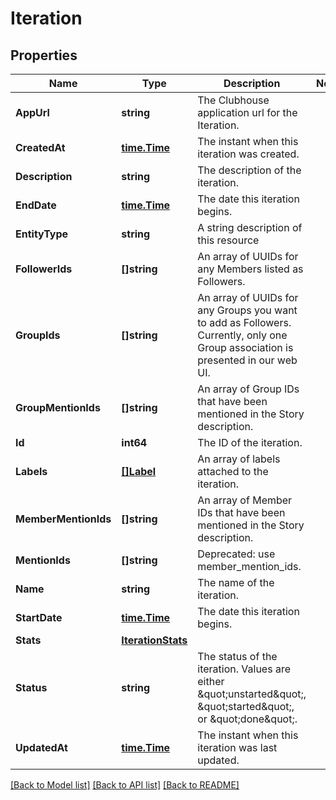 # Iteration

## Properties

Name | Type | Description | Notes
------------ | ------------- | ------------- | -------------
**AppUrl** | **string** | The Clubhouse application url for the Iteration. | 
**CreatedAt** | [**time.Time**](time.Time.md) | The instant when this iteration was created. | 
**Description** | **string** | The description of the iteration. | 
**EndDate** | [**time.Time**](time.Time.md) | The date this iteration begins. | 
**EntityType** | **string** | A string description of this resource | 
**FollowerIds** | **[]string** | An array of UUIDs for any Members listed as Followers. | 
**GroupIds** | **[]string** | An array of UUIDs for any Groups you want to add as Followers. Currently, only one Group association is presented in our web UI. | 
**GroupMentionIds** | **[]string** | An array of Group IDs that have been mentioned in the Story description. | 
**Id** | **int64** | The ID of the iteration. | 
**Labels** | [**[]Label**](Label.md) | An array of labels attached to the iteration. | 
**MemberMentionIds** | **[]string** | An array of Member IDs that have been mentioned in the Story description. | 
**MentionIds** | **[]string** | Deprecated: use member_mention_ids. | 
**Name** | **string** | The name of the iteration. | 
**StartDate** | [**time.Time**](time.Time.md) | The date this iteration begins. | 
**Stats** | [**IterationStats**](IterationStats.md) |  | 
**Status** | **string** | The status of the iteration. Values are either \&quot;unstarted\&quot;, \&quot;started\&quot;, or \&quot;done\&quot;. | 
**UpdatedAt** | [**time.Time**](time.Time.md) | The instant when this iteration was last updated. | 

[[Back to Model list]](../README.md#documentation-for-models) [[Back to API list]](../README.md#documentation-for-api-endpoints) [[Back to README]](../README.md)



